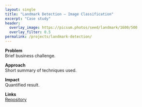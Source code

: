 ```yaml
---
layout: single
title: "Landmark Detection — Image Classification"
excerpt: "Case study"
header:
  overlay_image: https://picsum.photos/seed/landmark/1600/500
  overlay_filter: 0.5
permalink: /projects/landmark-detection/
---
```


**Problem**  
Brief business challenge.

**Approach**  
Short summary of techniques used.

**Impact**  
Quantified result.

**Links**  
[Repository](https://github.com/Amro6625/Landmark_Detection.git)